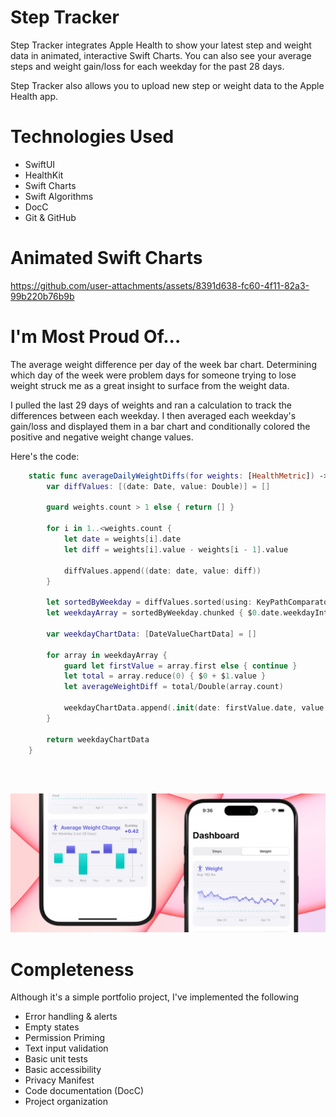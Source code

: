 # Step Tracker
Step Tracker integrates Apple Health to show your latest step and weight data in animated, interactive Swift Charts. You can also see your average steps and weight gain/loss for each weekday for the past 28 days.

Step Tracker also allows you to upload new step or weight data to the Apple Health app.

# Technologies Used
* SwiftUI
* HealthKit
* Swift Charts
* Swift Algorithms
* DocC
* Git & GitHub

# Animated Swift Charts
https://github.com/user-attachments/assets/8391d638-fc60-4f11-82a3-99b220b76b9b


# I'm Most Proud Of...
The average weight difference per day of the week bar chart. Determining which day of the week were problem days for someone trying to lose weight struck me as a great insight to surface from the weight data. 

I pulled the last 29 days of weights and ran a calculation to track the differences between each weekday. I then averaged each weekday's gain/loss and displayed them in a bar chart and conditionally colored the positive and negative weight change values.

Here's the code:

```swift
    static func averageDailyWeightDiffs(for weights: [HealthMetric]) -> [DateValueChartData] {
        var diffValues: [(date: Date, value: Double)] = []
        
        guard weights.count > 1 else { return [] }
        
        for i in 1..<weights.count {
            let date = weights[i].date
            let diff = weights[i].value - weights[i - 1].value
            
            diffValues.append((date: date, value: diff))
        }
        
        let sortedByWeekday = diffValues.sorted(using: KeyPathComparator(\.date.weekdayInt))
        let weekdayArray = sortedByWeekday.chunked { $0.date.weekdayInt == $1.date.weekdayInt }
        
        var weekdayChartData: [DateValueChartData] = []

        for array in weekdayArray {
            guard let firstValue = array.first else { continue }
            let total = array.reduce(0) { $0 + $1.value }
            let averageWeightDiff = total/Double(array.count)
            
            weekdayChartData.append(.init(date: firstValue.date, value: averageWeightDiff))
        }
        
        return weekdayChartData
    }
```
<br>
</br>

![readme-weight-diff](https://github.com/LiMaCor/step-tracker/blob/1af2232895abc0225ee6d1a3f370b335d4f4a659/Step%20Tracker/Assets.xcassets/readme-weight-diff.imageset/readme-weight-diff.png)


# Completeness
Although it's a simple portfolio project, I've implemented the following
* Error handling & alerts
* Empty states
* Permission Priming
* Text input validation
* Basic unit tests
* Basic accessibility
* Privacy Manifest
* Code documentation (DocC)
* Project organization

